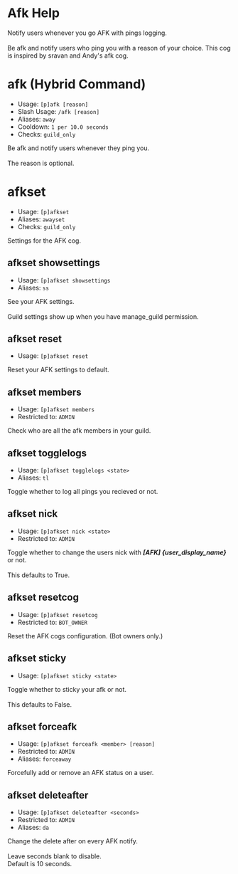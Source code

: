 # Afk Help

Notify users whenever you go AFK with pings logging.<br/><br/>Be afk and notify users who ping you with a reason of your choice. This cog is inspired by sravan and Andy's afk cog.

# afk (Hybrid Command)
 - Usage: `[p]afk [reason] `
 - Slash Usage: `/afk [reason] `
 - Aliases: `away`
 - Cooldown: `1 per 10.0 seconds`
 - Checks: `guild_only`

Be afk and notify users whenever they ping you.<br/><br/>The reason is optional.

# afkset
 - Usage: `[p]afkset `
 - Aliases: `awayset`
 - Checks: `guild_only`

Settings for the AFK cog.

## afkset showsettings
 - Usage: `[p]afkset showsettings `
 - Aliases: `ss`

See your AFK settings.<br/><br/>Guild settings show up when you have manage_guild permission.

## afkset reset
 - Usage: `[p]afkset reset `

Reset your AFK settings to default.

## afkset members
 - Usage: `[p]afkset members `
 - Restricted to: `ADMIN`

Check who are all the afk members in your guild.

## afkset togglelogs
 - Usage: `[p]afkset togglelogs <state> `
 - Aliases: `tl`

Toggle whether to log all pings you recieved or not.

## afkset nick
 - Usage: `[p]afkset nick <state> `
 - Restricted to: `ADMIN`

Toggle whether to change the users nick with ***[AFK] {user_display_name}*** or not.<br/><br/>This defaults to True.

## afkset resetcog
 - Usage: `[p]afkset resetcog `
 - Restricted to: `BOT_OWNER`

Reset the AFK cogs configuration. (Bot owners only.)

## afkset sticky
 - Usage: `[p]afkset sticky <state> `

Toggle whether to sticky your afk or not.<br/><br/>This defaults to False.

## afkset forceafk
 - Usage: `[p]afkset forceafk <member> [reason] `
 - Restricted to: `ADMIN`
 - Aliases: `forceaway`

Forcefully add or remove an AFK status on a user.

## afkset deleteafter
 - Usage: `[p]afkset deleteafter <seconds> `
 - Restricted to: `ADMIN`
 - Aliases: `da`

Change the delete after on every AFK notify.<br/><br/>Leave seconds blank to disable.<br/>Default is 10 seconds.
